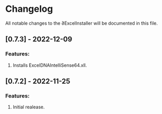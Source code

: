 # Changelog
All notable changes to the ∂ExcelInstaller will be documented in this file.

## [0.7.3] - 2022-12-09
### Features:
1. Installs ExcelDNAIntelliSense64.xll.

## [0.7.2] - 2022-11-25
### Features:
1. Initial realease.

